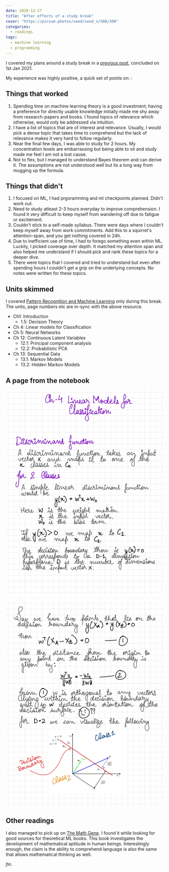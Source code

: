 ```yaml
---
date: 2020-12-27
title: "After effects of a study break"
cover: "https://picsum.photos/seed/seed_n/500/300"
categories:
  - readings
tags:
  - machine learning
  - programming
---
```


I covered my plans around a study break in a [previous post](https://ltbringer.github.io/blog/study-breaks), concluded on 1st Jan 2021.

My experience was highly positive, a quick set of points on: :

## Things that worked

1. Spending time on machine learning theory is a good investment; having a preference for directly usable knowledge initially made me shy away from research-papers and books. I found topics of relevance which otherwise, would only be addressed via intuition.
2. I have a list of topics that are of interest and relevance. Usually, I would pick a dense topic that takes time to comprehend but the lack of relevance makes it very hard to follow regularly.
3. Near the final few days, I was able to study for 2 hours. My concentration levels are embarrassing but being able to sit and study made me feel I am not a lost cause.
4. Not to flex, but I managed to understand Bayes theorem and can derive it. The assumptions are not understood well but its a long way from mugging up the formula.

## Things that didn't

1. I focused on ML, I had prgoramming and ml checkpoints planned. Didn't work out.
2. Need to study atleast 2-3 hours everyday to improve comprehension. I found it very difficult to keep myself from wandering off due to fatigue or excitement.
3. Couldn't stick to a self-made syllabus. There were days where I couldn't keep myself away from work commitments. Add this to a squirrel's attention-span, and you get nothing covered in 24h.
4. Due to inefficient use of time, I had to forego something even within ML. Luckily, I picked coverage over depth. It matched my attention span and also helped me understand if I should pick and rank these topics for a deeper dive.
5. There were topics that I covered and tried to understand but even after spending hours I couldn't get a grip on the underlying concepts. No notes were written for these topics.

## Units skimmed

I covered [Pattern Recognition and Machine Learning](https://www.amazon.in/Pattern-Recognition-Learning-Information-Statistics/dp/0387310738) only during this break. The units, page numbers etc are in-sync with the above resource.

- Ch1: Introduction
  - 1.5: Decision Theory
- Ch 4: Linear models for Classification
- Ch 5: Neural Networks
- Ch 12: Continuous Latent Variables
  - 12.1: Principal component analysis
  - 12.2: Probabilistic PCA
- Ch 13: Sequential Data
  - 13.1: Markov Models
  - 13.2: Hidden Markov Models

## A page from the notebook

![Linear models for classification: discriminant function](../images/linear_models_for_clf_1.jpg)

![Linear models for classification: decision boundary](../images/linear_models_for_clf_2.jpg)

## Other readings

I also managed to pick up on [The Math Gene](https://www.amazon.in/Math-Gene-Keith-Devlin/dp/0465016197). I found it while looking for good sources for theoretical ML books. This book investigates the development of mathematical aptitude in human beings. Interestingly enough, the claim is the ability to comprehend language is also the same that allows mathematical thinking as well.

_fin_.
